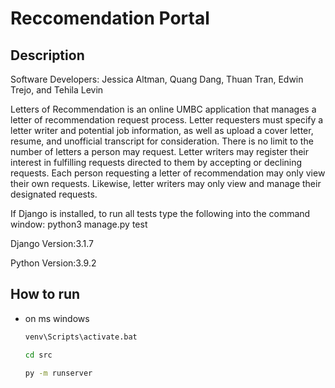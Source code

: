 # Reccomendation Portal
## Description

Software Developers: Jessica Altman, Quang Dang, Thuan Tran, Edwin Trejo, and Tehila Levin


Letters of Recommendation is an online UMBC application that manages a letter of recommendation request process. Letter requesters must specify a letter writer and potential job information, as well as upload a cover letter, resume, and unofficial transcript for consideration. There is no limit to the number of letters a person may request. Letter writers may register their interest in fulfilling requests directed to them by accepting or declining requests. Each person requesting a letter of recommendation may only view their own requests. Likewise, letter writers may only view and manage their designated requests.
 
 
If Django is installed, to run all tests type the following into the command window: python3 manage.py test

Django Version:3.1.7

Python Version:3.9.2

## How to run
* on ms windows
  ````bash
  venv\Scripts\activate.bat
  ````
  ````bash
  cd src
  ````
  ````bash
  py -m runserver
  ````
